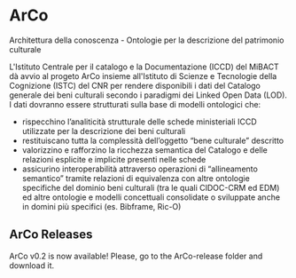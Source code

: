 # ArCo
Architettura della conoscenza - Ontologie per la descrizione del patrimonio culturale

L'Istituto Centrale per il catalogo e la Documentazione (ICCD) del MiBACT dà avvio al progeto ArCo insieme all'Istituto
di Scienze e Tecnologie della Cognizione (ISTC) del CNR per rendere  disponibili i dati del Catalogo generale dei beni
culturali secondo i paradigmi dei Linked Open Data (LOD).
I dati dovranno essere strutturati sulla base di modelli ontologici che:
- rispecchino l’analiticità strutturale delle schede ministeriali ICCD utilizzate per la descrizione dei beni culturali 
- restituiscano tutta la complessità dell’oggetto “bene culturale” descritto
- valorizzino e rafforzino la ricchezza semantica del Catalogo e delle relazioni esplicite e implicite presenti nelle schede
- assicurino interoperabilità attraverso operazioni di “allineamento semantico” tramite relazioni di equivalenza con altre ontologie specifiche del dominio beni culturali (tra le quali CIDOC-CRM ed EDM) ed altre ontologie e modelli concettuali consolidate o sviluppate anche in domini più specifici (es. Bibframe, Ric-O)

## ArCo Releases

ArCo v0.2 is now available! Please, go to the ArCo-release folder and download it.